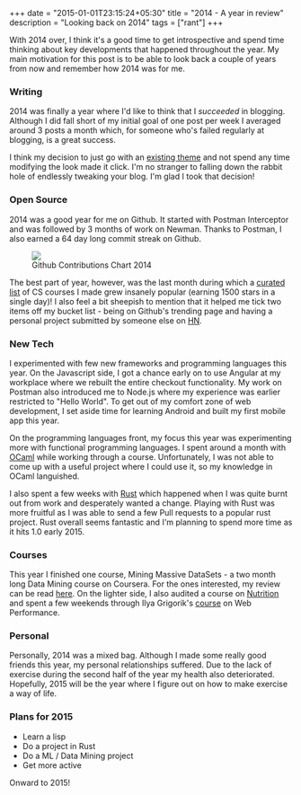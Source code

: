 +++
date = "2015-01-01T23:15:24+05:30"
title = "2014 - A year in review"
description = "Looking back on 2014"
tags = ["rant"]
+++

With 2014 over, I think it's a good time to get introspective and spend time thinking about key developments that happened throughout the year. My main motivation for this post is to be able to look back a couple of years from now and remember how 2014 was for me.

### Writing
2014 was finally a year where I'd like to think that I *succeeded* in blogging. Although I did fall short of my initial goal of one post per week I averaged around 3 posts a month which, for someone who's failed regularly at blogging, is a great success. 

I think my decision to just go with an [existing theme](https://github.com/mmistakes/minimal-mistakes) and not spend any time modifying the look made it click. I'm no stranger to falling down the rabbit hole of endlessly tweaking your blog. I'm glad I took that decision!

### Open Source
2014 was a good year for me on Github. It started with Postman Interceptor and was followed by 3 months of work on Newman. Thanks to Postman, I also earned a 64 day long commit streak on Github. 

<figure> <img src="/images/2014-githubstreak.png"> 
	<figcaption>Github Contributions Chart 2014</figcaption>
</figure>

The best part of year, however, was the last month during which a [curated list](https://github.com/prakhar1989/awesome-courses) of CS courses I made grew insanely popular (earning 1500 stars in a single day)! I also feel a bit sheepish to mention that it helped me tick two items off my bucket list - being on Github's trending page and having a personal project submitted by someone else on [HN](https://news.ycombinator.com/item?id=8806910).

### New Tech

I experimented with few new frameworks and programming languages this year. On the Javascript side, I got a chance early on to use Angular at my workplace where we rebuilt the entire checkout functionality. My work on Postman also introduced me to Node.js where my experience was earlier restricted to "Hello World". To get out of my comfort zone of web development, I set aside time for learning Android and built my first mobile app this year. 

On the programming languages front, my focus this year was experimenting more with functional programming languages. I spent around a month with [OCaml](https://ocaml.org/) while working through a course. Unfortunately, I was not able to come up with a useful project where I could use it, so my knowledge in OCaml languished. 

I also spent a few weeks with [Rust](http://www.rust-lang.org/) which happened when I was quite burnt out from work and desperately wanted a change. Playing with Rust was more fruitful as I was able to send a few Pull requests to a popular rust project. Rust overall seems fantastic and I'm planning to spend more time as it hits 1.0 early 2015.

### Courses
This year I finished one course, Mining Massive DataSets - a two month long Data Mining course on Coursera. For the ones interested, my review can be read [here](http://prakhar.me/articles/mining-of-massive-datasets---a-review/). On the lighter side, I also audited a course on [Nutrition](https://www.coursera.org/course/nutritionforhealth) and spent a few weekends through Ilya Grigorik's [course](https://www.udacity.com/course/ud884) on Web Performance. 

### Personal
Personally, 2014 was a mixed bag. Although I made some really good friends this year, my personal relationships suffered. Due to the lack of exercise during the second half of the year my health also deteriorated. Hopefully, 2015 will be the year where I figure out on how to make exercise a way of life.

### Plans for 2015
- Learn a lisp
- Do a project in Rust
- Do a ML / Data Mining project
- Get more active

Onward to 2015!
